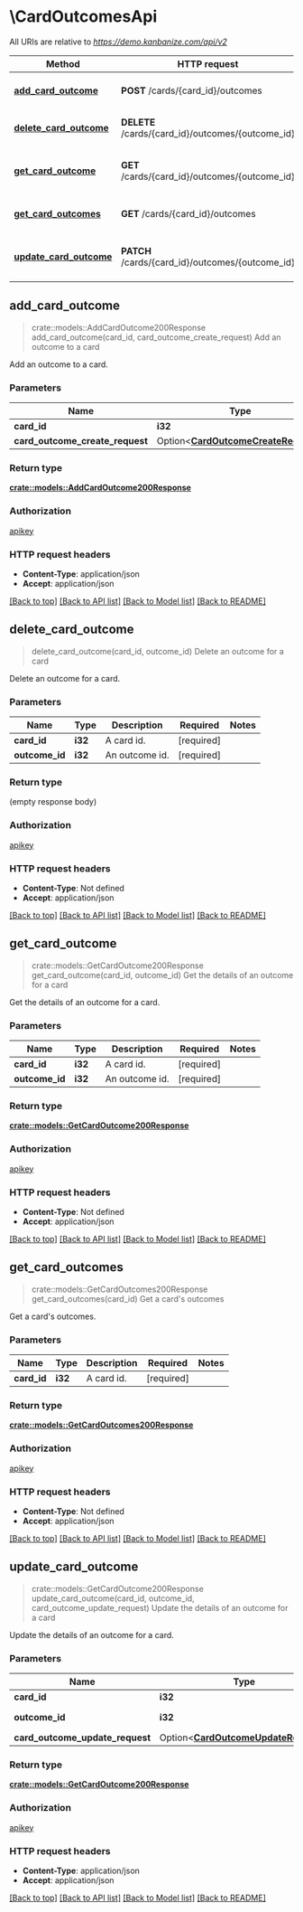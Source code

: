 # \CardOutcomesApi

All URIs are relative to *https://demo.kanbanize.com/api/v2*

Method | HTTP request | Description
------------- | ------------- | -------------
[**add_card_outcome**](CardOutcomesApi.md#add_card_outcome) | **POST** /cards/{card_id}/outcomes | Add an outcome to a card
[**delete_card_outcome**](CardOutcomesApi.md#delete_card_outcome) | **DELETE** /cards/{card_id}/outcomes/{outcome_id} | Delete an outcome for a card
[**get_card_outcome**](CardOutcomesApi.md#get_card_outcome) | **GET** /cards/{card_id}/outcomes/{outcome_id} | Get the details of an outcome for a card
[**get_card_outcomes**](CardOutcomesApi.md#get_card_outcomes) | **GET** /cards/{card_id}/outcomes | Get a card's outcomes
[**update_card_outcome**](CardOutcomesApi.md#update_card_outcome) | **PATCH** /cards/{card_id}/outcomes/{outcome_id} | Update the details of an outcome for a card



## add_card_outcome

> crate::models::AddCardOutcome200Response add_card_outcome(card_id, card_outcome_create_request)
Add an outcome to a card

Add an outcome to a card.

### Parameters


Name | Type | Description  | Required | Notes
------------- | ------------- | ------------- | ------------- | -------------
**card_id** | **i32** | A card id. | [required] |
**card_outcome_create_request** | Option<[**CardOutcomeCreateRequest**](CardOutcomeCreateRequest.md)> |  |  |

### Return type

[**crate::models::AddCardOutcome200Response**](addCardOutcome_200_response.md)

### Authorization

[apikey](../README.md#apikey)

### HTTP request headers

- **Content-Type**: application/json
- **Accept**: application/json

[[Back to top]](#) [[Back to API list]](../README.md#documentation-for-api-endpoints) [[Back to Model list]](../README.md#documentation-for-models) [[Back to README]](../README.md)


## delete_card_outcome

> delete_card_outcome(card_id, outcome_id)
Delete an outcome for a card

Delete an outcome for a card.

### Parameters


Name | Type | Description  | Required | Notes
------------- | ------------- | ------------- | ------------- | -------------
**card_id** | **i32** | A card id. | [required] |
**outcome_id** | **i32** | An outcome id. | [required] |

### Return type

 (empty response body)

### Authorization

[apikey](../README.md#apikey)

### HTTP request headers

- **Content-Type**: Not defined
- **Accept**: application/json

[[Back to top]](#) [[Back to API list]](../README.md#documentation-for-api-endpoints) [[Back to Model list]](../README.md#documentation-for-models) [[Back to README]](../README.md)


## get_card_outcome

> crate::models::GetCardOutcome200Response get_card_outcome(card_id, outcome_id)
Get the details of an outcome for a card

Get the details of an outcome for a card.

### Parameters


Name | Type | Description  | Required | Notes
------------- | ------------- | ------------- | ------------- | -------------
**card_id** | **i32** | A card id. | [required] |
**outcome_id** | **i32** | An outcome id. | [required] |

### Return type

[**crate::models::GetCardOutcome200Response**](getCardOutcome_200_response.md)

### Authorization

[apikey](../README.md#apikey)

### HTTP request headers

- **Content-Type**: Not defined
- **Accept**: application/json

[[Back to top]](#) [[Back to API list]](../README.md#documentation-for-api-endpoints) [[Back to Model list]](../README.md#documentation-for-models) [[Back to README]](../README.md)


## get_card_outcomes

> crate::models::GetCardOutcomes200Response get_card_outcomes(card_id)
Get a card's outcomes

Get a card's outcomes.

### Parameters


Name | Type | Description  | Required | Notes
------------- | ------------- | ------------- | ------------- | -------------
**card_id** | **i32** | A card id. | [required] |

### Return type

[**crate::models::GetCardOutcomes200Response**](getCardOutcomes_200_response.md)

### Authorization

[apikey](../README.md#apikey)

### HTTP request headers

- **Content-Type**: Not defined
- **Accept**: application/json

[[Back to top]](#) [[Back to API list]](../README.md#documentation-for-api-endpoints) [[Back to Model list]](../README.md#documentation-for-models) [[Back to README]](../README.md)


## update_card_outcome

> crate::models::GetCardOutcome200Response update_card_outcome(card_id, outcome_id, card_outcome_update_request)
Update the details of an outcome for a card

Update the details of an outcome for a card.

### Parameters


Name | Type | Description  | Required | Notes
------------- | ------------- | ------------- | ------------- | -------------
**card_id** | **i32** | A card id. | [required] |
**outcome_id** | **i32** | An outcome id. | [required] |
**card_outcome_update_request** | Option<[**CardOutcomeUpdateRequest**](CardOutcomeUpdateRequest.md)> |  |  |

### Return type

[**crate::models::GetCardOutcome200Response**](getCardOutcome_200_response.md)

### Authorization

[apikey](../README.md#apikey)

### HTTP request headers

- **Content-Type**: application/json
- **Accept**: application/json

[[Back to top]](#) [[Back to API list]](../README.md#documentation-for-api-endpoints) [[Back to Model list]](../README.md#documentation-for-models) [[Back to README]](../README.md)

